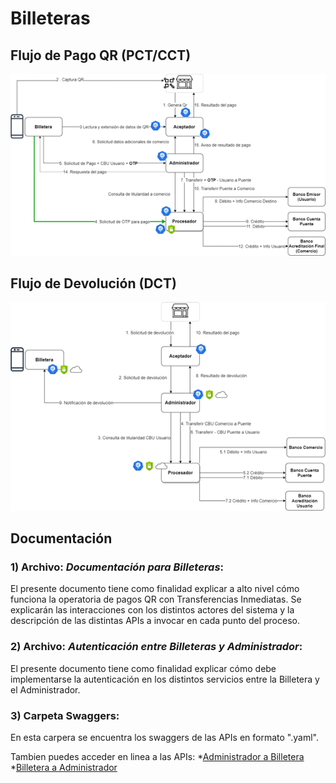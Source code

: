 # Billeteras

## Flujo de Pago QR (PCT/CCT)
![Esta es una imagen](https://github.com/IPNEWPAY/Aceptadores/blob/main/Flujo%20QR.png?raw=true)

## Flujo de Devolución (DCT)
![Esta es una imagen](https://github.com/IPNEWPAY/Aceptadores/blob/main/Flujo%20Devolucion%20QR.png?raw=true)


## Documentación
### 1) Archivo: *Documentación para Billeteras*:
El presente documento tiene como finalidad explicar a alto nivel cómo funciona la operatoria de pagos QR con Transferencias Inmediatas. Se explicarán las interacciones con los distintos actores del sistema y la descripción de las distintas APIs a invocar en cada punto del proceso.

### 2) Archivo: *Autenticación entre Billeteras y Administrador*:
El presente documento tiene como finalidad explicar cómo debe implementarse la autenticación en los distintos servicios entre la Billetera y el Administrador.

### 3) Carpeta Swaggers:
En esta carpera se encuentra los swaggers de las APIs en formato ".yaml". 

Tambien puedes acceder en linea a las APIs:
*[Administrador a Billetera](https://ipnewpay.github.io/Billeteras/)
*[Billetera a Administrador](https://ipnewpay.github.io/Billeteras/BilleterasParaADM.html)

